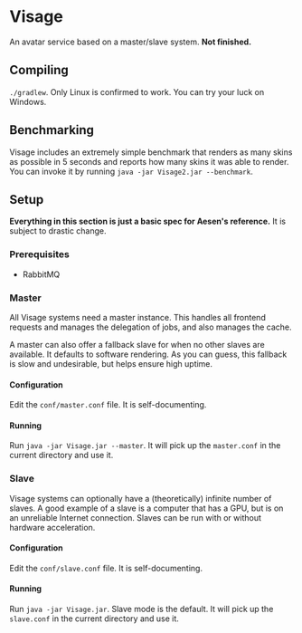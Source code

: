 # Visage
An avatar service based on a master/slave system. **Not finished.**

## Compiling
`./gradlew`. Only Linux is confirmed to work. You can try your luck on Windows.

## Benchmarking
Visage includes an extremely simple benchmark that renders as many skins as possible in 5 seconds and reports
how many skins it was able to render. You can invoke it by running `java -jar Visage2.jar --benchmark`.

## Setup

**Everything in this section is just a basic spec for Aesen's reference.** It is subject to drastic change.

### Prerequisites

 - RabbitMQ

### Master
All Visage systems need a master instance. This handles all frontend requests and manages the delegation of jobs, and
also manages the cache.

A master can also offer a fallback slave for when no other slaves are available. It defaults to software rendering. As
you can guess, this fallback is slow and undesirable, but helps ensure high uptime.

#### Configuration
Edit the `conf/master.conf` file. It is self-documenting.

#### Running
Run `java -jar Visage.jar --master`. It will pick up the `master.conf` in the current directory and use it.

### Slave
Visage systems can optionally have a (theoretically) infinite number of slaves. A good example of a slave is a computer
that has a GPU, but is on an unreliable Internet connection. Slaves can be run with or without hardware acceleration.

#### Configuration
Edit the `conf/slave.conf` file. It is self-documenting.

#### Running
Run `java -jar Visage.jar`. Slave mode is the default. It will pick up the `slave.conf` in the current directory and use it.